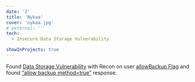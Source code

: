 ```yaml
---
date: '2'
title: 'Nykaa'
cover: 'nykaa.jpg'
# external: ''
tech:
  - Insecure Data Storage Vulnerability

showInProjects: true
---
```


Found [Data Storage Vulnerability]() with Recon on user [allowBackup Flag]() and found [“allow backup method=true”]() response.